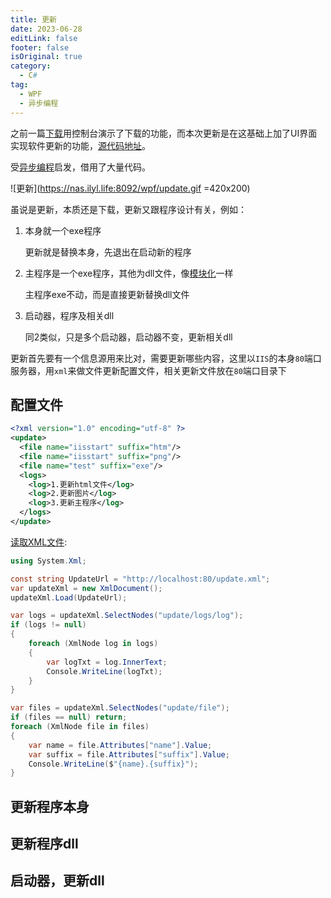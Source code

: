```yaml
---
title: 更新
date: 2023-06-28
editLink: false
footer: false
isOriginal: true
category:
  - C#
tag:
  - WPF
  - 异步编程
---
```


之前一篇[下载](./download.md)用控制台演示了下载的功能，而本次更新是在这基础上加了UI界面实现软件更新的功能，[源代码地址](https://github.com/Ly2JR/wpf-samples/tree/main/update)。

受[异步编程](https://learn.microsoft.com/zh-cn/archive/msdn-magazine/2014/april/async-programming-patterns-for-asynchronous-mvvm-applications-commands)启发，借用了大量代码。

![更新](https://nas.ilyl.life:8092/wpf/update.gif =420x200)

虽说是更新，本质还是下载，更新又跟程序设计有关，例如：

1. 本身就一个exe程序

    更新就是替换本身，先退出在启动新的程序

2. 主程序是一个exe程序，其他为dll文件，像[模块化](./plugin.md)一样

   主程序exe不动，而是直接更新替换dll文件

3. 启动器，程序及相关dll

   同2类似，只是多个启动器，启动器不变，更新相关dll

更新首先要有一个信息源用来比对，需要更新哪些内容，这里以`IIS`的本身`80`端口服务器，用`xml`来做文件更新配置文件，相关更新文件放在`80`端口目录下

## 配置文件

```xml
<?xml version="1.0" encoding="utf-8" ?>
<update>
  <file name="iisstart" suffix="htm"/>
  <file name="iisstart" suffix="png"/>
  <file name="test" suffix="exe"/>
  <logs>
    <log>1.更新html文件</log>
    <log>2.更新图片</log>
    <log>3.更新主程序</log>
  </logs>
</update>
```

[读取XML文件](../../tools/csharp/xml.md):

```cs
using System.Xml;

const string UpdateUrl = "http://localhost:80/update.xml";
var updateXml = new XmlDocument();
updateXml.Load(UpdateUrl);

var logs = updateXml.SelectNodes("update/logs/log");
if (logs != null)
{
    foreach (XmlNode log in logs)
    {
        var logTxt = log.InnerText;
        Console.WriteLine(logTxt);
    }
}

var files = updateXml.SelectNodes("update/file");
if (files == null) return;
foreach (XmlNode file in files)
{
    var name = file.Attributes["name"].Value;
    var suffix = file.Attributes["suffix"].Value;
    Console.WriteLine($"{name}.{suffix}");
}
```

## 更新程序本身

## 更新程序dll

## 启动器，更新dll
